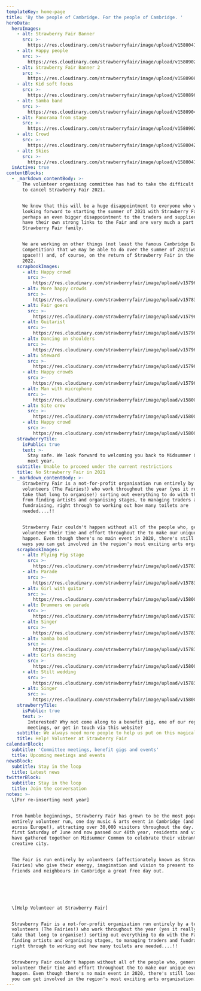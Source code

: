 ```yaml
---
templateKey: home-page
title: 'By the people of Cambridge. For the people of Cambridge. '
heroData:
  heroImages:
    - alt: Strawberry Fair Banner
      src: >-
        https://res.cloudinary.com/strawberryfair/image/upload/v1580041740/Banner/Gareth_Nunns_DSC_9179_qyvav9.jpg
    - alt: Happy people
      src: >-
        https://res.cloudinary.com/strawberryfair/image/upload/v1580902878/Banner/Hidef_mother_son_kkuljg.jpg
    - alt: Strawberry Fair Banner 2
      src: >-
        https://res.cloudinary.com/strawberryfair/image/upload/v1580908539/Banner/Hidef_sf_banner_2_p0u2oz.jpg
    - alt: Kid soft focus
      src: >-
        https://res.cloudinary.com/strawberryfair/image/upload/v1580896136/Banner/Hidef_banner_x6jywu.jpg
    - alt: Samba band
      src: >-
        https://res.cloudinary.com/strawberryfair/image/upload/v1580904067/Banner/Hidef_samba_d17yqw.jpg
    - alt: Panorama from stage
      src: >-
        https://res.cloudinary.com/strawberryfair/image/upload/v1580902733/Banner/Hidef_east_stage_oagns6.jpg
    - alt: Crowd
      src: >-
        https://res.cloudinary.com/strawberryfair/image/upload/v1580042492/Banner/18020191843_ed6f984240_4k-banner_cua4t4.jpg
    - alt: Skies
      src: >-
        https://res.cloudinary.com/strawberryfair/image/upload/v1580041738/Banner/sky_lmvpbk.jpg
  isActive: true
contentBlocks:
  - _markdown_contentBody: >-
      The volunteer organising committee has had to take the difficult decision
      to cancel Strawberry Fair 2021. 


      We know that this will be a huge disappointment to everyone who was
      looking forward to starting the summer of 2021 with Strawberry Fair and
      perhaps an even bigger disappointment to the traders and suppliers who
      have their own strong links to the Fair and are very much a part of the
      Strawberry Fair family.


      We are working on other things (not least the famous Cambridge Band
      Competition) that we may be able to do over the summer of 2021(watch this
      space!!) and, of course, on the return of Strawberry Fair in the summer of
      2022.
    scrapbookImages:
      - alt: Happy crowd
        src: >-
          https://res.cloudinary.com/strawberryfair/image/upload/v1579684139/Image%20Scrapbook/Gareth_Nunns_275_DSC_7705_gsev57.jpg
      - alt: More happy crowds
        src: >-
          https://res.cloudinary.com/strawberryfair/image/upload/v1578398367/Image%20Scrapbook/crowd-shot2_wr9l5a.jpg
      - alt: Fair goers
        src: >-
          https://res.cloudinary.com/strawberryfair/image/upload/v1579683916/Image%20Scrapbook/Gareth_Nunns_280_DSC_7727_gonuxd.jpg
      - alt: Guitarist
        src: >-
          https://res.cloudinary.com/strawberryfair/image/upload/v1579684138/Image%20Scrapbook/Gareth_Nunns_286_DSC_7789_yyj4zc.jpg
      - alt: Dancing on shoulders
        src: >-
          https://res.cloudinary.com/strawberryfair/image/upload/v1579684138/Image%20Scrapbook/Gareth_Nunns_282_DSC_7747_ah1kyj.jpg
      - alt: Steward
        src: >-
          https://res.cloudinary.com/strawberryfair/image/upload/v1579684382/Image%20Scrapbook/Gareth_Nunns_259_DSC_7639_xdpod8.jpg
      - alt: Happy crowds
        src: >-
          https://res.cloudinary.com/strawberryfair/image/upload/v1579684375/Image%20Scrapbook/Gareth_Nunns_254_DSC_7613_m1a3ya.jpg
      - alt: Man with microphone
        src: >-
          https://res.cloudinary.com/strawberryfair/image/upload/v1580043119/Image%20Scrapbook/Gareth_Nunns_241_DSC_7520_oti2y2.jpg
      - alt: Site crew
        src: >-
          https://res.cloudinary.com/strawberryfair/image/upload/v1580042719/Image%20Scrapbook/Gareth_Nunns_017_DSC_6323_dwwkgi.jpg
      - alt: Happy crowd
        src: >-
          https://res.cloudinary.com/strawberryfair/image/upload/v1580043133/Image%20Scrapbook/Gareth_Nunns_200_DSC_7249_r4y9yu.jpg
    strawberryTile:
      isPublic: true
      text: >-
        Stay safe. We look forward to welcoming you back to Midsummer Common
        next year. 
    subtitle: Unable to proceed under the current restrictions
    title: No Strawberry Fair in 2021
  - _markdown_contentBody: >-
      Strawberry Fair is a not-for-profit organisation run entirely by a team of
      volunteers (The Fairies!) who work throughout the year (yes it really does
      take that long to organise!) sorting out everything to do with the Fair;
      from finding artists and organising stages, to managing traders and
      fundraising, right through to working out how many toilets are
      needed....!!


      Strawberry Fair couldn't happen without all of the people who, generously,
      volunteer their time and effort throughout the to make our unique event
      happen. Even though there's no main event in 2020, there's still loads of
      ways you can get involved in the region's most exciting arts organisation.
    scrapbookImages:
      - alt: Flying Pig stage
        src: >-
          https://res.cloudinary.com/strawberryfair/image/upload/v1578398367/Image%20Scrapbook/band_melwuk.jpg
      - alt: Parade
        src: >-
          https://res.cloudinary.com/strawberryfair/image/upload/v1578398367/Image%20Scrapbook/banner-carrying_m0ufmy.jpg
      - alt: Girl with guitar
        src: >-
          https://res.cloudinary.com/strawberryfair/image/upload/v1580043160/Image%20Scrapbook/Gareth_Nunns_147_DSC_6981_kbsxhn.jpg
      - alt: Drummers on parade
        src: >-
          https://res.cloudinary.com/strawberryfair/image/upload/v1578398411/Image%20Scrapbook/drums_pgyyyt.jpg
      - alt: Singer
        src: >-
          https://res.cloudinary.com/strawberryfair/image/upload/v1578398367/Image%20Scrapbook/guitar-girl_srefgz.jpg
      - alt: Samba band
        src: >-
          https://res.cloudinary.com/strawberryfair/image/upload/v1578398367/Image%20Scrapbook/instruments_lral6p.jpg
      - alt: Girls dancing
        src: >-
          https://res.cloudinary.com/strawberryfair/image/upload/v1580042736/Image%20Scrapbook/Gareth_Nunns_207_DSC_7285_wxuk6q.jpg
      - alt: Stilt wedding
        src: >-
          https://res.cloudinary.com/strawberryfair/image/upload/v1578398367/Image%20Scrapbook/stilts_g7oq1b.jpg
      - alt: Singer
        src: >-
          https://res.cloudinary.com/strawberryfair/image/upload/v1580043113/Image%20Scrapbook/Gareth_Nunns_253_DSC_7609_d49scp.jpg
    strawberryTile:
      isPublic: true
      text: >-
        Interested? Why not come along to a benefit gig, one of our regular
        meetings, or get in touch via this website?
    subtitle: We always need more people to help us put on this magical day
    title: Help! Volunteer at Strawberry Fair
calendarBlock:
  subtitle: 'Committee meetings, benefit gigs and events'
  title: Upcoming meetings and events
newsBlock:
  subtitle: Stay in the loop
  title: Latest news
twitterBlock:
  subtitle: Stay in the loop
  title: Join the conversation
notes: >-
  \[For re-inserting next year]


  From humble beginnings, Strawberry Fair has grown to be the most popular free,
  entirely volunteer run, one day music & arts event in Cambridge (and probably
  across Europe!), attracting over 30,000 visitors throughout the day. On the
  first Saturday of June and now passed our 40th year, residents and visitors
  have gathered together on Midsummer Common to celebrate their vibrant and
  creative city.


  The Fair is run entirely by volunteers (affectionately known as Strawberry
  Fairies) who give their energy, imagination and vision to present to their
  friends and neighbours in Cambridge a great free day out.






  \[Help Volunteer at Strawberry Fair]


  Strawberry Fair is a not-for-profit organisation run entirely by a team of
  volunteers (The Fairies!) who work throughout the year (yes it really does
  take that long to organise!) sorting out everything to do with the Fair; from
  finding artists and organising stages, to managing traders and fundraising,
  right through to working out how many toilets are needed....!!


  Strawberry Fair couldn't happen without all of the people who, generously,
  volunteer their time and effort throughout the to make our unique event
  happen. Even though there's no main event in 2020, there's still loads of ways
  you can get involved in the region's most exciting arts organisation.
---
```


